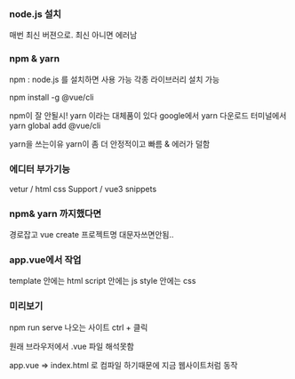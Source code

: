 ### node.js 설치 

매번 최신 버젼으로. 최신 아니면 에러남
 
 ### npm & yarn 

 npm : node.js 를 설치하면 사용 가능 각종 라이브러리 설치 가능 


 npm install -g @vue/cli

 npm이 잘 안될시! yarn 이라는 대체품이 있다 
 google에서 yarn 다운로드 
 터미널에서 
 yarn global add @vue/cli 

 yarn을 쓰는이유 yarn이 좀 더 안정적이고 빠름 & 에러가 덜함 


 ### 에디터 부가기능 

 vetur / html css Support / vue3 snippets

 
 ### npm& yarn 까지했다면 

 경로잡고 vue create 프로젝트명 
 대문자쓰면안됨..


### app.vue에서 작업 

template 안에는 html 
script 안에는 js 
style 안에는 css 

### 미리보기 

npm run serve  나오는 사이트 ctrl + 클릭 

원래 브라우저에서 .vue 파일 해석못함 

app.vue => index.html 로 컴파일 하기때문에 지금 웹사이트처럼 동작

